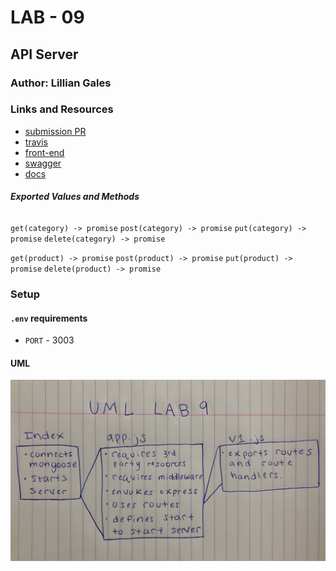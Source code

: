 # LAB - 09

 ## API Server

 ### Author: Lillian Gales

 ### Links and Resources
* [submission PR](https://github.com/lilliangales-401-advanced-javascript/lab9-api-server/pull/1)
* [travis](https://travis-ci.com/lilliangales-401-advanced-javascript/lab9-api-server)
* [front-end](https://lab9-lillian.herokuapp.com/) 
* [swagger](http://localhost:3009/api-docs)
* [docs](https://lab9-lillian.herokuapp.com/docs)


 ##### Exported Values and Methods

 ###### 
`get(category) -> promise`
`post(category) -> promise`
`put(category) -> promise`
`delete(category) -> promise`

 `get(product) -> promise`
`post(product) -> promise`
`put(product) -> promise`
`delete(product) -> promise`

 ### Setup
#### `.env` requirements
* `PORT` - 3003



 #### UML
![UML](IMG_2538.jpg)